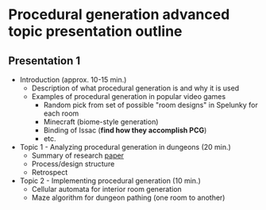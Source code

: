 # Procedural generation advanced topic presentation outline

## Presentation 1
* Introduction (approx. 10-15 min.)
	* Description of what procedural generation is and why it is used
	* Examples of procedural generation in popular video games
		* Random pick from set of possible "room designs" in Spelunky for each room
		* Minecraft (biome-style generation)
		* Binding of Issac (**find how they accomplish PCG**) 
		* etc.
* Topic 1 - Analyzing procedural generation in dungeons (20 min.)
	* Summary of research [paper](https://www.researchgate.net/publication/260800341_Procedural_Generation_of_Dungeons)
	* Process/design structure
	* Retrospect
* Topic 2 - Implementing procedural generation (10 min.)
	* Cellular automata for interior room generation
	* Maze algorithm for dungeon pathing (one room to another)
